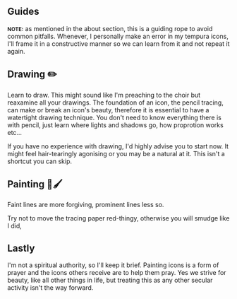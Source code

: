 <!--#include file="/head" -->
<title>Iconography homepage</title>
<div class="main">
<h2>Guides</h2>
<p><small><strong>NOTE:</strong></small> as mentioned in the about section, this is a guiding rope to avoid common pitfalls. Whenever, I personally make an error in my tempura icons, I'll frame it in a constructive manner so we can learn from it and not repeat it again.</p>
<h2>Drawing ✏️</h2>
<p>Learn to draw. This might sound like I'm preaching to the choir but reaxamine all your drawings. The foundation of an icon, the pencil tracing, can make or break an icon's beauty, therefore it is essential to have a watertight drawing technique. You don't need to know everything there is with pencil, just learn where lights and shadows go, how proprotion works etc&hellip;
</p>
<p>If you have no experience with drawing, I'd highly advise you to start now. It might feel hair-tearingly agonising or you may be a natural at it. This isn't a shortcut you can skip.
</p>
<h2>Painting 🎨🖌️</h2>
<p>Faint lines are more forgiving, prominent lines less so.</p>
<p>Try not to move the tracing paper red-thingy, otherwise you will smudge like I did,</p>
<h2>Lastly</h2>
<p>I'm not a spiritual authority, so I'll keep it brief. Painting icons is a form of prayer and the icons others receive are to help them pray. 
Yes we strive for beauty, like all other things in life, but treating this as any other secular activity isn't the way forward.</p>
<!--#include file="/foot" -->
